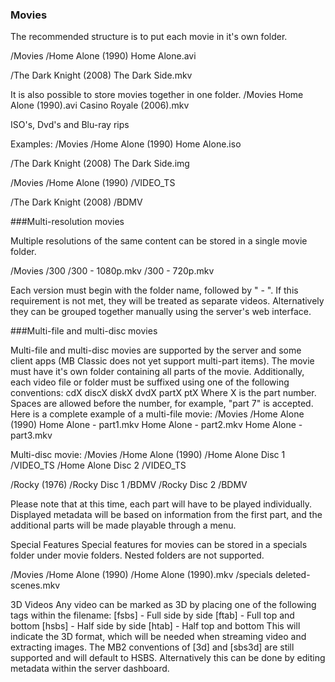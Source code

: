 ### Movies 
The recommended structure is to put each movie in it's own folder.
 
/Movies
   /Home Alone (1990)
      Home Alone.avi

   /The Dark Knight (2008)
      The Dark Side.mkv


It is also possible to store movies together in one folder.
/Movies
  Home Alone (1990).avi
  Casino Royale (2006).mkv
 
ISO's, Dvd's and Blu-ray rips
 
Examples:
/Movies /Home Alone (1990) 
   Home Alone.iso 
 
/The Dark Knight (2008)
   The Dark Side.img
 
/Movies /Home Alone (1990) 
   /VIDEO_TS
 
/The Dark Knight (2008)
   /BDMV
 
###Multi-resolution movies
 
Multiple resolutions of the same content can be stored in a single movie folder.

/Movies
  /300
    /300 - 1080p.mkv
    /300 - 720p.mkv

Each version must begin with the folder name, followed by " - ". If this requirement is not met, they will be treated as separate videos. Alternatively they can be grouped together manually using the server's web interface.  

###Multi-file and multi-disc movies

Multi-file and multi-disc movies are supported by the server and some client apps (MB Classic does not yet support multi-part items). The movie must have it's own folder containing all parts of the movie. Additionally, each video file or folder must be suffixed using one of the following conventions:
    cdX
    discX
    diskX
    dvdX
    partX
    ptX
Where X is the part number. Spaces are allowed before the number, for example, "part 7" is accepted. Here is a complete example of a multi-file movie:
/Movies /Home Alone (1990) 
   Home Alone - part1.mkv
   Home Alone - part2.mkv
   Home Alone - part3.mkv
 
Multi-disc movie:
/Movies /Home Alone (1990)
    /Home Alone Disc 1 
       /VIDEO_TS 
   /Home Alone Disc 2 
      /VIDEO_TS 
 
/Rocky (1976)
    /Rocky Disc 1
      /BDMV
   /Rocky Disc 2
      /BDMV 
 
Please note that at this time, each part will have to be played individually. Displayed metadata will be based on information from the first part, and the additional parts will be made playable through a menu.
 
Special Features
Special features for movies can be stored in a specials folder under movie folders. Nested folders are not supported.
 
/Movies
/Home Alone (1990)
   /Home Alone (1990).mkv
   /specials
      deleted-scenes.mkv 
 
3D Videos
Any video can be marked as 3D by placing one of the following tags within the filename:
[fsbs] - Full side by side
[ftab] - Full top and bottom
[hsbs] - Half side by side
[htab] - Half top and bottom
This will indicate the 3D format, which will be needed when streaming video and extracting images. The MB2 conventions of [3d] and [sbs3d] are still supported and will default to HSBS.
Alternatively this can be done by editing metadata within the server dashboard.